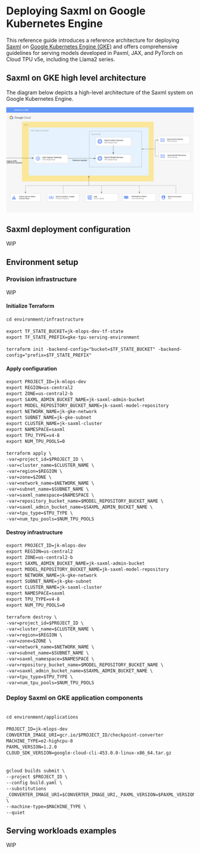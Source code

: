 # Deploying Saxml on Google Kubernetes Engine 

This reference guide introduces a reference architecture for deploying [Saxml](https://github.com/google/saxml) on [Google Kubernetes Engine (GKE)](https://cloud.google.com/kubernetes-engine?hl=en) and offers comprehensive guidelines for serving  models developed in  Paxml, JAX, and PyTorch on Cloud TPU v5e, including the Llama2 series.

## Saxml on GKE high level architecture  

The diagram below depicts a high-level architecture of the Saxml system on Google Kubernetes Engine.

![arch](/images/saxml-gke.png)

## Saxml deployment configuration

WIP

## Environment setup

### Provision infrastructure

WIP

#### Initialize Terraform

```
cd environment/infrastructure

export TF_STATE_BUCKET=jk-mlops-dev-tf-state
export TF_STATE_PREFIX=gke-tpu-serving-environment

terraform init -backend-config="bucket=$TF_STATE_BUCKET" -backend-config="prefix=$TF_STATE_PREFIX"

```

#### Apply configuration

```
export PROJECT_ID=jk-mlops-dev
export REGION=us-central2
export ZONE=us-central2-b
export SAXML_ADMIN_BUCKET_NAME=jk-saxml-admin-bucket
export MODEL_REPOSITORY_BUCKET_NAME=jk-saxml-model-repository
export NETWORK_NAME=jk-gke-network
export SUBNET_NAME=jk-gke-subnet
export CLUSTER_NAME=jk-saxml-cluster
export NAMESPACE=saxml
export TPU_TYPE=v4-8
export NUM_TPU_POOLS=0

terraform apply \
-var=project_id=$PROJECT_ID \
-var=cluster_name=$CLUSTER_NAME \
-var=region=$REGION \
-var=zone=$ZONE \
-var=network_name=$NETWORK_NAME \
-var=subnet_name=$SUBNET_NAME \
-var=saxml_namespace=$NAMESPACE \
-var=repository_bucket_name=$MODEL_REPOSITORY_BUCKET_NAME \
-var=saxml_admin_bucket_name=$SAXML_ADMIN_BUCKET_NAME \
-var=tpu_type=$TPU_TYPE \
-var=num_tpu_pools=$NUM_TPU_POOLS

```

#### Destroy infrastructure

```
export PROJECT_ID=jk-mlops-dev
export REGION=us-central2
export ZONE=us-central2-b
export SAXML_ADMIN_BUCKET_NAME=jk-saxml-admin-bucket
export MODEL_REPOSITORY_BUCKET_NAME=jk-saxml-model-repository
export NETWORK_NAME=jk-gke-network
export SUBNET_NAME=jk-gke-subnet
export CLUSTER_NAME=jk-saxml-cluster
export NAMESPACE=saxml
export TPU_TYPE=v4-8
export NUM_TPU_POOLS=0

terraform destroy \
-var=project_id=$PROJECT_ID \
-var=cluster_name=$CLUSTER_NAME \
-var=region=$REGION \
-var=zone=$ZONE \
-var=network_name=$NETWORK_NAME \
-var=subnet_name=$SUBNET_NAME \
-var=saxml_namespace=$NAMESPACE \
-var=repository_bucket_name=$MODEL_REPOSITORY_BUCKET_NAME \
-var=saxml_admin_bucket_name=$SAXML_ADMIN_BUCKET_NAME \
-var=tpu_type=$TPU_TYPE \
-var=num_tpu_pools=$NUM_TPU_POOLS

```

### Deploy Saxml on GKE application components 

```

cd environment/applications

PROJECT_ID=jk-mlops-dev
CONVERTER_IMAGE_URI=gcr.io/$PROJECT_ID/checkpoint-converter
MACHINE_TYPE=e2-highcpu-8
PAXML_VERSION=1.2.0
CLOUD_SDK_VERSION=google-cloud-cli-453.0.0-linux-x86_64.tar.gz


gcloud builds submit \
--project $PROJECT_ID \
--config build.yaml \
--substitutions _CONVERTER_IMAGE_URI=$CONVERTER_IMAGE_URI,_PAXML_VERSION=$PAXML_VERSION,_CLOUD_SDK_VERSION=$CLOUD_SDK_VERSION \
--machine-type=$MACHINE_TYPE \
--quiet

```



## Serving workloads examples

WIP

